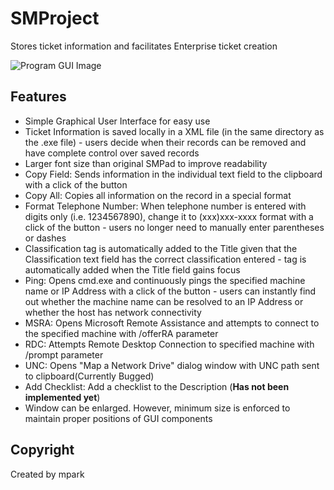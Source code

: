 # SMProject
Stores ticket information and facilitates Enterprise ticket creation

![Program GUI Image](https://cloud.githubusercontent.com/assets/16367862/20451366/4447ca70-adc6-11e6-9fd5-f14fe9485ab3.png)

## Features
- Simple Graphical User Interface for easy use
- Ticket Information is saved locally in a XML file (in the same directory as the .exe file) - users decide when their records can be removed and have complete control over saved records
- Larger font size than original SMPad to improve readability
- Copy Field: Sends information in the individual text field to the clipboard with a click of the button
- Copy All: Copies all information on the record in a special format
- Format Telephone Number: When telephone number is entered with digits only (i.e. 1234567890), change it to (xxx)xxx-xxxx format with a click of the button - users no longer need to manually enter parentheses or dashes
- Classification tag is automatically added to the Title given that the Classification text field has the correct classification entered - tag is automatically added when the Title field gains focus
- Ping: Opens cmd.exe and continuously pings the specified machine name or IP Address with a click of the button - users can instantly find out whether the machine name can be resolved to an IP Address or whether the host has network connectivity
- MSRA: Opens Microsoft Remote Assistance and attempts to connect to the specified machine with /offerRA parameter
- RDC: Attempts Remote Desktop Connection to specified machine with /prompt parameter
- UNC: Opens "Map a Network Drive" dialog window with UNC path sent to clipboard(Currently Bugged)
- Add Checklist: Add a checklist to the Description (**Has not been implemented yet**)
- Window can be enlarged. However, minimum size is enforced to maintain proper positions of GUI components

## Copyright
Created by mpark
